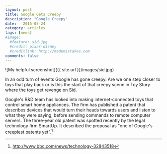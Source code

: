 ```yaml
---
layout: post
title: Google Gets Creepy
description: "Google Creepy"
date:   2015-05-24 
category: articles
tags: [news]
#image:
  #feature: sid.jpg
  #credit: pixar-disney
  #creditlink: http://mademistakes.com
comments: false
---
```

![My helpful screenshot]({{ site.url }}/images/sid.jpg)

In an odd turn of events Google has gone creepy. Are we one step closer to toys that play back or is this the start of that creepy scene in Toy Story where the toys get revenge on Sid.

Google's R&D team has looked into making internet-connected toys that control smart home appliances.
The firm has published a patent that describes devices that would turn their heads towards users and listen to what they were saying, before sending commands to remote computer servers.
The three-year old patent was spotted recently by the legal technology firm SmartUp.
It described the proposal as "one of Google's creepiest patents yet".[^1]

[^1]: <http://www.bbc.com/news/technology-32843518>

